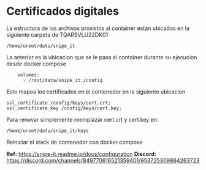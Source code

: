 # Certificados digitales
La estructura de los archivos provistos al container estan ubicados en la siguiente carpeta de TQARSVLU22DK01
```
/home/uroot/data/snipe_it
```
La anterior es la ubicacion que se le pasa al container durante su ejecucion desde docker compose
```
    volumes:
      - /root/data/snipe_it:/config
```
Esto mapea los certificados en el contenedor en la siguiente ubicacion
```
ssl_certificate /config/keys/cert.crt;
ssl_certificate_key /config/keys/cert.key;
```
Para renovar simplemente reemplazar cert.crt y cert.key en:
```
/home/uroot/data/snipe_it/keys
```
Reiniciar el stack de contenedor con docker compose

**Ref:** https://snipe-it.readme.io/docs/configuration
**Discord:** https://discord.com/channels/849770616521359401/953725309864263723


